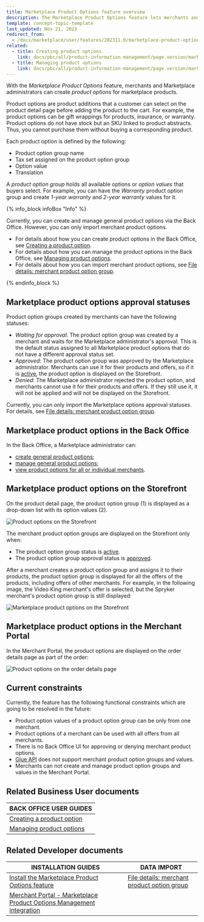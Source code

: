 ```yaml
---
title: Marketplace Product Options feature overview
description: The Marketplace Product Options feature lets merchants and Marketplace administrators create product option groups.
template: concept-topic-template
last_updated: Nov 21, 2023
redirect_from:
  - /docs/marketplace/user/features/202311.0/marketplace-product-options-feature-overview.html
related:
  - title: Creating product options
    link: docs/pbc/all/product-information-management/page.version/marketplace/manage-in-the-back-office/product-options/create-product-options.html
  - title: Managing product options
    link: docs/pbc/all/product-information-management/page.version/marketplace/manage-in-the-back-office/product-options/manage-product-options.html
---
```


With the *Marketplace Product Options* feature, merchants and Marketplace administrators can create *product options* for marketplace products.

Product options are product additions that a customer can select on the product detail page before adding the product to the cart. For example, the product options can be gift wrappings for products, insurance, or warranty. Product options do not have stock but an SKU linked to product abstracts. Thus, you cannot purchase them without buying a corresponding product.

Each product option is defined by the following:

* Product option group name
* Tax set assigned on the product option group
* Option value
* Translation

A *product option group* holds all available options or *option values* that buyers select. For example, you can have the *Warranty* product option group and create *1-year warranty* and *2-year warranty* values for it.

{% info_block infoBox "Info" %}

Currently, you can create and manage general product options via the Back Office. However, you can only import merchant product options.

* For details about how you can create product options in the Back Office, see [Creating a product option](/docs/pbc/all/product-information-management/{{page.version}}/marketplace/manage-in-the-back-office/product-options/create-product-options.html).
* For details about how you can manage the product options in the Back Office, see [Managing product options](/docs/pbc/all/product-information-management/{{page.version}}/marketplace/manage-in-the-back-office/product-options/create-product-options.html).
* For details about how you can import merchant product options, see [File details: merchant product option group](/docs/pbc/all/product-information-management/{{page.version}}/marketplace/import-and-export-data/import-file-details-merchant-product-option-group.csv.html).

{% endinfo_block %}

## Marketplace product options approval statuses

Product option groups created by merchants can have the following statuses:

* *Waiting for approval*: The product option group was created by a merchant and waits for the Marketplace administrator's approval. This is the default status assigned to all Marketplace product options that do not have a different approval status set.
* *Approved*: The product option group was approved by the Marketplace administrator. Merchants can use it for their products and offers, so if it is [active](/docs/pbc/all/product-information-management/{{page.version}}/marketplace/manage-in-the-back-office/product-options/create-product-options.html#activating-a-product-option), the product option is displayed on the Storefront.
* *Denied*: The Marketplace administrator rejected the product option, and merchants cannot use it for their products and offers. If they still use it, it will not be applied and will not be displayed on the Storefront.


Currently, you can only import the Marketplace options approval statuses. For details, see [File details: merchant product option group](/docs/pbc/all/product-information-management/{{page.version}}/marketplace/import-and-export-data/import-file-details-merchant-product-option-group.csv.html).

## Marketplace product options in the Back Office
In the Back Office, a Marketplace administrator can:
* [create general product options](/docs/pbc/all/product-information-management/{{page.version}}/marketplace/manage-in-the-back-office/product-options/create-product-options.html);
* [manage general product options](/docs/pbc/all/product-information-management/{{page.version}}/marketplace/manage-in-the-back-office/product-options/create-product-options.html);
* [view product options for all or individual merchants](/docs/pbc/all/product-information-management/{{page.version}}/marketplace/manage-in-the-back-office/product-options/manage-product-options.html#filtering-product-options-by-merchants).

## Marketplace product options on the Storefront

On the product detail page, the product option group (1) is displayed as a drop-down list with its option values (2).

![Product options on the Storefront](https://spryker.s3.eu-central-1.amazonaws.com/docs/Marketplace/user+guides/Features/Marketplace+product+options/product-options-on-the-storefront.png)

The merchant product option groups are displayed on the Storefront only when:
* The product option group status is [active](/docs/pbc/all/product-information-management/{{page.version}}/marketplace/manage-in-the-back-office/product-options/create-product-options.html#activating-a-product-option).
* The product option group approval status is [approved](#marketplace-product-options-approval-statuses).

After a merchant creates a product option group and assigns it to their products, the product option group is displayed for all the offers of the products, including offers of other merchants. For example, in the following image, the Video King merchant's offer is selected, but the Spryker merchant's product option group is still displayed:

![Marketplace product options on the Storefront](https://spryker.s3.eu-central-1.amazonaws.com/docs/Marketplace/user+guides/Features/Marketplace+product+options/merchant-prodcut-options-on-the-storefront.png)

## Marketplace product options in the Merchant Portal

In the Merchant Portal, the product options are displayed on the order details page as part of the order:

<img class="width-100" ALT="Product options on the order details page" SRC="https://spryker.s3.eu-central-1.amazonaws.com/docs/Marketplace/user+guides/Features/Marketplace+product+options/product-options-in-the-merchant-portal.png"/>

## Current constraints

Currently, the feature has the following functional constraints which are going to be resolved in the future:

* Product option values of a product option group can be only from one merchant.
* Product options of a merchant can be used with all offers from all merchants.
* There is no Back Office UI for approving or denying merchant product options.
* [Glue API](/docs/dg/dev/glue-api/{{page.version}}/old-glue-infrastructure/glue-rest-api.html) does not support merchant product option groups and values.
* Merchants can not create and manage product option groups and values in the Merchant Portal.

## Related Business User documents

|BACK OFFICE USER GUIDES |
|---------|
| [Creating a product option](/docs/pbc/all/product-information-management/{{page.version}}/marketplace/manage-in-the-back-office/product-options/create-product-options.html)  
| [Managing product options](/docs/pbc/all/product-information-management/{{page.version}}/marketplace/manage-in-the-back-office/product-options/create-product-options.html)|

## Related Developer documents

| INSTALLATION GUIDES          | DATA IMPORT         |
|--------------------------------|----------------|
| [Install the Marketplace Product Options feature](/docs/pbc/all/product-information-management/{{page.version}}/marketplace/install-and-upgrade/install-features/install-the-marketplace-product-options-feature.html)                                        | [File details: merchant product option group](/docs/pbc/all/product-information-management/{{page.version}}/marketplace/import-and-export-data/import-file-details-merchant-product-option-group.csv.html)  |
| [Merchant Portal - Marketplace Product Options Management integration](/docs/pbc/all/merchant-management/{{page.version}}/marketplace/install-and-upgrade/install-features/install-the-merchant-portal-marketplace-product-options-feature.html) |  
